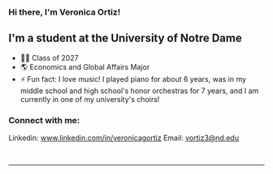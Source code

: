 ### Hi there, I'm Veronica Ortiz!

## I'm a student at the University of Notre Dame

- 👩‍💻  Class of 2027
- 🌎  Economics and Global Affairs Major
- ⚡ Fun fact: I love music! I played piano for about 6 years, was in my middle school and high school's honor orchestras for 7 years, and I am currently in one of my university's choirs!

### Connect with me:

Linkedin: www.linkedin.com/in/veronicagortiz
Email: vortiz3@nd.edu


<br />

---

